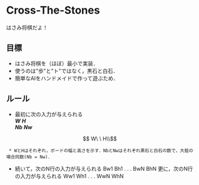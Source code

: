 # Cross-The-Stones
はさみ将棋だよ！
## 目標
* はさみ将棋を（ほぼ）最小で実装．
* 使うのは"歩"と"ト"ではなく，黒石と白石．
* 簡単なAIをハンドメイドで作って遊ぶため．


## ルール
 * 最初に次の入力が与えられる  
***W*** ***H***  
***Nb*** ***Nw***  
```math
	W\ \ H\\
```
	 * WとHはそれぞれ，ボードの幅と高さを示す．NbとNwはそれぞれ黒石と白石の数で，大抵の場合同数(Nb = Nw)．  
 * 続いて，次のN行の入力が与えられる
Bw1 Bh1
.
.
.
BwN BhN
更に，次のN行の入力が与えられる
Ww1 Wh1
.
.
.
WwN WhN

